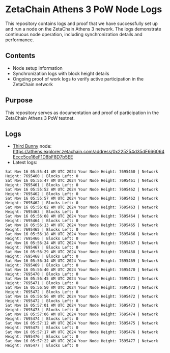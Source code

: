 # ZetaChain Athens 3 PoW Node Logs
This repository contains logs and proof that we have successfully set up and run a node on the ZetaChain Athens 3 network. The logs demonstrate continuous node operation, including synchronization details and performance.

## Contents
- Node setup information
- Synchronization logs with block height details
- Ongoing proof of work logs to verify active participation in the ZetaChain network

## Purpose
This repository serves as documentation and proof of participation in the ZetaChain Athens 3 PoW testnet.

## Logs

- [Third Bunny](https://thirdbunny.xyz/) node: https://athens.explorer.zetachain.com/address/0x225254d35dE666064Eccc5ce16eF1D8bF8D7b5EE
- Latest logs:
```
Sat Nov 16 05:55:41 AM UTC 2024 Your Node Height: 7695460 | Network Height: 7695460 | Blocks Left: 0
Sat Nov 16 05:55:47 AM UTC 2024 Your Node Height: 7695461 | Network Height: 7695461 | Blocks Left: 0
Sat Nov 16 05:55:52 AM UTC 2024 Your Node Height: 7695462 | Network Height: 7695462 | Blocks Left: 0
Sat Nov 16 05:55:57 AM UTC 2024 Your Node Height: 7695462 | Network Height: 7695462 | Blocks Left: 0
Sat Nov 16 05:56:02 AM UTC 2024 Your Node Height: 7695463 | Network Height: 7695463 | Blocks Left: 0
Sat Nov 16 05:56:08 AM UTC 2024 Your Node Height: 7695464 | Network Height: 7695464 | Blocks Left: 0
Sat Nov 16 05:56:13 AM UTC 2024 Your Node Height: 7695465 | Network Height: 7695465 | Blocks Left: 0
Sat Nov 16 05:56:18 AM UTC 2024 Your Node Height: 7695466 | Network Height: 7695466 | Blocks Left: 0
Sat Nov 16 05:56:24 AM UTC 2024 Your Node Height: 7695467 | Network Height: 7695467 | Blocks Left: 0
Sat Nov 16 05:56:29 AM UTC 2024 Your Node Height: 7695468 | Network Height: 7695468 | Blocks Left: 0
Sat Nov 16 05:56:34 AM UTC 2024 Your Node Height: 7695469 | Network Height: 7695469 | Blocks Left: 0
Sat Nov 16 05:56:40 AM UTC 2024 Your Node Height: 7695470 | Network Height: 7695470 | Blocks Left: 0
Sat Nov 16 05:56:45 AM UTC 2024 Your Node Height: 7695471 | Network Height: 7695471 | Blocks Left: 0
Sat Nov 16 05:56:50 AM UTC 2024 Your Node Height: 7695472 | Network Height: 7695472 | Blocks Left: 0
Sat Nov 16 05:56:56 AM UTC 2024 Your Node Height: 7695472 | Network Height: 7695472 | Blocks Left: 0
Sat Nov 16 05:57:01 AM UTC 2024 Your Node Height: 7695473 | Network Height: 7695473 | Blocks Left: 0
Sat Nov 16 05:57:06 AM UTC 2024 Your Node Height: 7695474 | Network Height: 7695474 | Blocks Left: 0
Sat Nov 16 05:57:12 AM UTC 2024 Your Node Height: 7695475 | Network Height: 7695475 | Blocks Left: 0
Sat Nov 16 05:57:17 AM UTC 2024 Your Node Height: 7695476 | Network Height: 7695476 | Blocks Left: 0
Sat Nov 16 05:57:22 AM UTC 2024 Your Node Height: 7695477 | Network Height: 7695477 | Blocks Left: 0
```
